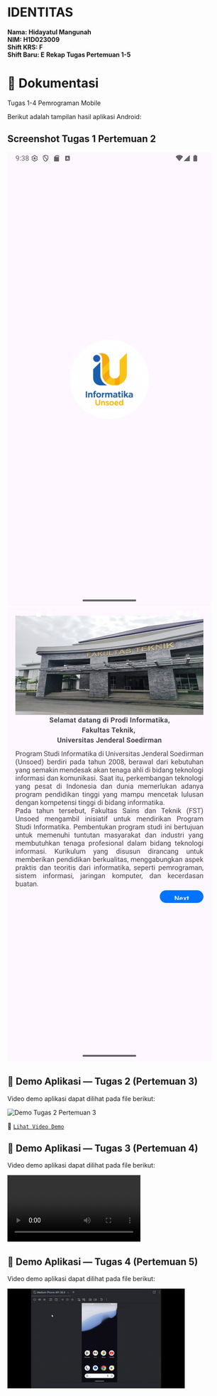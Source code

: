 # IDENTITAS

**Nama: Hidayatul Mangunah**  
**NIM: H1D023009**  
**Shift KRS: F**  
**Shift Baru: E**
**Rekap Tugas Pertemuan 1-5**

# 📸 Dokumentasi
Tugas 1-4 Pemrograman Mobile  

Berikut adalah tampilan hasil aplikasi Android:

## Screenshot Tugas 1 Pertemuan 2
![Tampilan Logo](assets/Logo%20Masuk%20Screenshot_20250928_213822.png)
![Tampilan Awal](assets/Tampilan%20Awal%20Screenshot_20250919_222142.png)



## 🎥 Demo Aplikasi — Tugas 2 (Pertemuan 3)

Video demo aplikasi dapat dilihat pada file berikut:  

![Demo Tugas 2 Pertemuan 3](assets/Demo-Tugas-2-Screen-Recording-2025-09-19-223112.gif)

🔗 [`Lihat Video Demo`](assets/Demo-Tugas-2-Screen-Recording-2025-09-19-223112.gif)



## 🎥 Demo Aplikasi — Tugas 3 (Pertemuan 4)

Video demo aplikasi dapat dilihat pada file berikut:  

![Demo Tugas 3 Pertemuan 4](Demo%20Tugas%203-Screen%20Recording%202025-09-28%20215031.gif.mp4)



## 🎥 Demo Aplikasi — Tugas 4 (Pertemuan 5)

Video demo aplikasi dapat dilihat pada file berikut:  

![Demo Tugas 4 Pertemuan 5](assets/Demo%20Tugas%204.gif.gif)

